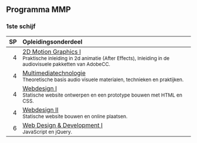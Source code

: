 Programma MMP
-------------

### 1ste schijf

| SP | Opleidingsonderdeel                                                                                   |
|---:|:------------------------------------------------------------------------------------------------------|
|  4 | [2D Motion Graphics I][]<span data-domain="av3" data-level="1"></span><br><small>Praktische inleiding in 2d animatie (After Effects), Inleiding in de audiovisuele pakketten van AdobeCC.</small>                                                       |
|  4 | [Multimediatechnologie][]<span data-domain="av3" data-level="1"></span><br><small>Theoretische basis audio visuele materialen, technieken en praktijken.</small>                                                      |
|  4 | [Webdesign I][]<span data-domain="wanm" data-level="1"></span><br><small>Statische website ontwerpen en een prototype bouwen met HTML en CSS.</small> |
|  4 | [Webdesign II][]<span data-domain="wanm" data-level="1"></span><br><small>Statische website bouwen en online plaatsen.</small>                        |
|  6 | [Web Design & Development I][]<span data-domain="wanm" data-level="1"></span><br><small>JavaScript en jQuery.</small>                                 |

[2D Motion Graphics I]: https://bamaflexweb.arteveldehs.be/BMFUIDetailxOLOD.aspx?a=54518&b=5&c=1
[Multimediatechnologie]: https://bamaflexweb.arteveldehs.be/BMFUIDetailxOLOD.aspx?a=55382&b=5&c=1
[Webdesign I]: https://bamaflexweb.arteveldehs.be/BMFUIDetailxOLOD.aspx?a=56636&b=5&c=1
[Webdesign II]: https://bamaflexweb.arteveldehs.be/BMFUIDetailxOLOD.aspx?a=56637&b=5&c=1
[Web Design & Development I]: https://bamaflexweb.arteveldehs.be/BMFUIDetailxOLOD.aspx?a=56638&b=5&c=1
